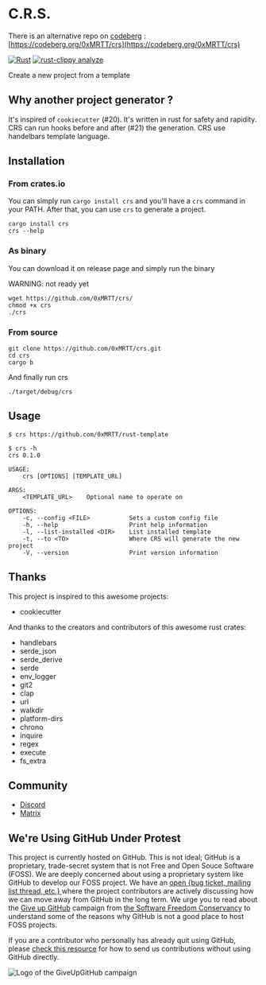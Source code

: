 # C.R.S.

There is an alternative repo on [codeberg](https://codeberg.org/0xMRTT/crs) : [https://codeberg.org/0xMRTT/crs](https://codeberg.org/0xMRTT/crs)

[![Rust](https://github.com/0xMRTT/crs/actions/workflows/rust.yml/badge.svg)](https://github.com/0xMRTT/crs/actions/workflows/rust.yml)
[![rust-clippy analyze](https://github.com/0xMRTT/crs/actions/workflows/rust-clippy.yml/badge.svg)](https://github.com/0xMRTT/crs/actions/workflows/rust-clippy.yml)

Create a new project from a template

## Why another project generator ?

It's inspired of `cookiecutter` (#20). It's written in rust for safety and rapidity. CRS can run hooks before and after (#21) the generation. CRS use handelbars template language.

## Installation

### From crates.io

You can simply run `cargo install crs` and you'll have a `crs` command in your PATH.
After that, you can use `crs` to generate a project. 

``` shell
cargo install crs
crs --help
```

### As binary

You can download it on release page and simply run the binary

WARNING: not ready yet
``` 
wget https://github.com/0xMRTT/crs/
chmod +x crs
./crs
```

### From source

```
git clone https://github.com/0xMRTT/crs.git
cd crs
cargo b
```

And finally run crs

```
./target/debug/crs
```

## Usage

```
$ crs https://github.com/0xMRTT/rust-template

$ crs -h
crs 0.1.0

USAGE:
    crs [OPTIONS] [TEMPLATE_URL]

ARGS:
    <TEMPLATE_URL>    Optional name to operate on

OPTIONS:
    -c, --config <FILE>           Sets a custom config file
    -h, --help                    Print help information
    -l, --list-installed <DIR>    List installed template
    -t, --to <TO>                 Where CRS will generate the new project
    -V, --version                 Print version information
```

## Thanks

This project is inspired to this awesome projects:

* cookiecutter 

And thanks to the creators and contributors of this awesome rust crates:

* handlebars 
* serde_json 
* serde_derive 
* serde 
* env_logger 
* git2 
* clap 
* url
* walkdir
* platform-dirs 
* chrono
* inquire
* regex 
* execute 
* fs_extra 

## Community

* [Discord](https://discord.gg/Umnpj9vnjR)
* [Matrix]()

## We're Using GitHub Under Protest

This project is currently hosted on GitHub.  This is not ideal; GitHub is a proprietary, trade-secret system that is not Free and Open Souce Software (FOSS).  We 
are deeply concerned about using a proprietary system like GitHub to develop our FOSS project.  We have an [open {bug ticket, mailing list thread, etc.} ](INSERT_LINK)
where the project contributors are actively discussing how we can move away from GitHub in the long term.  We urge you to read about the [Give up GitHub](https://GiveUpGitHub.org) campaign from [the Software Freedom Conservancy](https://sfconservancy.org) to understand some of the reasons why GitHub is not
a good place to host FOSS projects.

If you are a contributor who personally has already quit using GitHub, please [check this resource](INSERT_LINK) for how to send us contributions without using
GitHub directly.

![Logo of the GiveUpGitHub campaign](https://sfconservancy.org/img/GiveUpGitHub.png)
